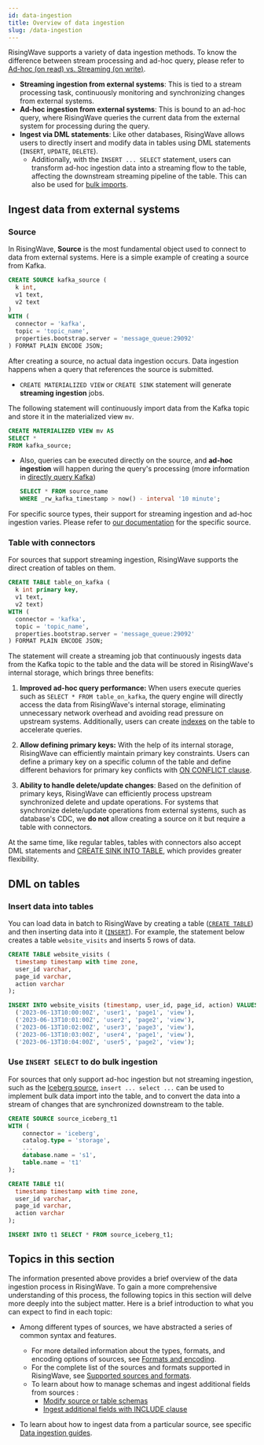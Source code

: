 ```yaml
---
id: data-ingestion
title: Overview of data ingestion
slug: /data-ingestion
---
```

<head>
  <link rel="canonical" href="https://docs.risingwave.com/docs/current/data-ingestion/" />
</head>

RisingWave supports a variety of data ingestion methods. To know the difference between stream processing and ad-hoc query, please refer to [Ad-hoc (on read) vs. Streaming (on write)](/transform/overview.md#ad-hoc-on-read-vs-streaming-on-write).

- **Streaming ingestion from external systems**: This is tied to a stream processing task, continuously monitoring and synchronizing changes from external systems.
- **Ad-hoc ingestion from external systems**: This is bound to an ad-hoc query, where RisingWave queries the current data from the external system for processing during the query.
- **Ingest via DML statements**: Like other databases, RisingWave allows users to directly insert and modify data in tables using DML statements (`INSERT`, `UPDATE`, `DELETE`). 
  - Additionally, with the `INSERT ... SELECT` statement, users can transform ad-hoc ingestion data into a streaming flow to the table, affecting the downstream streaming pipeline of the table. This can also be used for [bulk imports](#use-insert-select-to-do-bulk-ingestion).

## Ingest data from external systems

### Source

In RisingWave, **Source** is the most fundamental object used to connect to data from external systems. Here is a simple example of creating a source from Kafka.

```SQL
CREATE SOURCE kafka_source (
  k int, 
  v1 text,
  v2 text
)
WITH (
  connector = 'kafka',
  topic = 'topic_name',
  properties.bootstrap.server = 'message_queue:29092'
) FORMAT PLAIN ENCODE JSON;
```

After creating a source, no actual data ingestion occurs. Data ingestion happens when a query that references the source is submitted.

- `CREATE MATERIALIZED VIEW` or `CREATE SINK` statement will generate **streaming ingestion** jobs.

The following statement will continuously import data from the Kafka topic and store it in the materialized view `mv`.

  ```SQL
  CREATE MATERIALIZED VIEW mv AS
  SELECT *
  FROM kafka_source;
  ```

- Also, queries can be executed directly on the source, and **ad-hoc ingestion** will happen during the query's processing (more information in [directly query Kafka](/ingest/ingest-from-kafka.md#query-kafka-timestamp))

  ```SQL
  SELECT * FROM source_name
  WHERE _rw_kafka_timestamp > now() - interval '10 minute';
  ```

For specific source types, their support for streaming ingestion and ad-hoc ingestion varies. Please refer to [our documentation](/docs/current/sources) for the specific source.

### Table with connectors

For sources that support streaming ingestion, RisingWave supports the direct creation of tables on them.

```SQL
CREATE TABLE table_on_kafka (
  k int primary key, 
  v1 text,
  v2 text)
WITH (
  connector = 'kafka',
  topic = 'topic_name',
  properties.bootstrap.server = 'message_queue:29092'
) FORMAT PLAIN ENCODE JSON;
```

The statement will create a streaming job that continuously ingests data from the Kafka topic to the table and the data will be stored in RisingWave's internal storage, which brings three benefits:

1. **Improved ad-hoc query performance:** When users execute queries such as `SELECT * FROM table_on_kafka`, the query engine will directly access the data from RisingWave's internal storage, eliminating unnecessary network overhead and avoiding read pressure on upstream systems. Additionally, users can create [indexes](/transform/indexes.md) on the table to accelerate queries.

2. **Allow defining primary keys:** With the help of its internal storage, RisingWave can efficiently maintain primary key constraints. Users can define a primary key on a specific column of the table and define different behaviors for primary key conflicts with [ON CONFLICT clause](/sql/commands/sql-create-table.md#pk-conflict-behavior).

3. **Ability to handle delete/update changes**: Based on the definition of primary keys, RisingWave can efficiently process upstream synchronized delete and update operations. For systems that synchronize delete/update operations from external systems, such as database's CDC, we **do not** allow creating a source on it but require a table with connectors.

At the same time, like regular tables, tables with connectors also accept DML statements and [CREATE SINK INTO TABLE](/sql/commands/sql-create-sink-into.md), which provides greater flexibility.

## DML on tables

### Insert data into tables

You can load data in batch to RisingWave by creating a table ([`CREATE TABLE`](/sql/commands/sql-create-table.md)) and then inserting data into it ([`INSERT`](/sql/commands/sql-insert.md)). For example, the statement below creates a table `website_visits` and inserts 5 rows of data.

```sql
CREATE TABLE website_visits (
  timestamp timestamp with time zone,
  user_id varchar,
  page_id varchar,
  action varchar
);

INSERT INTO website_visits (timestamp, user_id, page_id, action) VALUES
  ('2023-06-13T10:00:00Z', 'user1', 'page1', 'view'),
  ('2023-06-13T10:01:00Z', 'user2', 'page2', 'view'),
  ('2023-06-13T10:02:00Z', 'user3', 'page3', 'view'),
  ('2023-06-13T10:03:00Z', 'user4', 'page1', 'view'),
  ('2023-06-13T10:04:00Z', 'user5', 'page2', 'view');
```

### Use `INSERT SELECT` to do bulk ingestion

For sources that only support ad-hoc ingestion but not streaming ingestion, such as the [Iceberg source](/docs/next/ingest-from-iceberg/), `insert ... select ...` can be used to implement bulk data import into the table, and to convert the data into a stream of changes that are synchronized downstream to the table.

```SQL
CREATE SOURCE source_iceberg_t1
WITH (
    connector = 'iceberg',
    catalog.type = 'storage',
    ...
    database.name = 's1',
    table.name = 't1'
);

CREATE TABLE t1(
  timestamp timestamp with time zone,
  user_id varchar,
  page_id varchar,
  action varchar
);

INSERT INTO t1 SELECT * FROM source_iceberg_t1;
```

## Topics in this section

The information presented above provides a brief overview of the data ingestion process in RisingWave. To gain a more comprehensive understanding of this process, the following topics in this section will delve more deeply into the subject matter. Here is a brief introduction to what you can expect to find in each topic:

- Among different types of sources, we have abstracted a series of common syntax and features.
  - For more detailed information about the types, formats, and encoding options of sources, see [Formats and encoding](/ingest/formats-and-encode-parameters.md).
  - For the complete list of the sources and formats supported in RisingWave, see [Supported sources and formats](/ingest/supported-sources-and-formats.md).
  - To learn about how to manage schemas and ingest additional fields from sources :
    - [Modify source or table schemas](/ingest/modify-schemas.md)
    - [Ingest additional fields with INCLUDE clause](/ingest/include-clause.md)

- To learn about how to ingest data from a particular source, see specific [Data ingestion guides](/docs/current/sources).